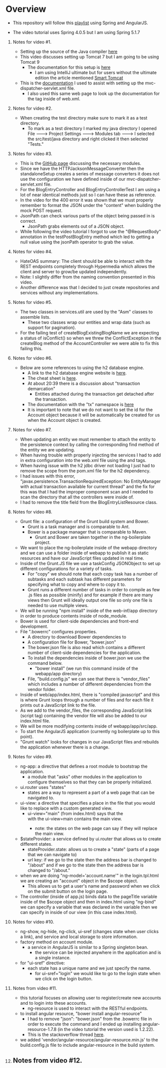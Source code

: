 # Overview

- This repository will follow this [playlist](https://www.youtube.com/playlist?list=PL4gCdGOq-cxJrbRMWjrIvGhYqQO1tvYyX) using Spring and AngularJS.

- The video tutorial uses Spring 4.0.5 but I am using Spring 5.1.7

1. Notes for video #1.
    - Setting up the source of the Java compiler [here](https://maven.apache.org/plugins/maven-compiler-plugin/examples/set-compiler-source-and-target.html)  
    - This video discusses setting up Tomcat 7 but I am going to be using Tomcat 9
        - The documentation for this setup is [here](https://www.mkyong.com/intellij/intellij-idea-run-debug-web-application-on-tomcat/)
            - I am using IntelliJ ultimate but for users without the ultimate edition the article mentioned [Smart Tomcat](https://plugins.jetbrains.com/plugin/9492-smart-tomcat) 
    - This is the [documentation](https://docs.spring.io/spring/docs/5.0.0.M5/spring-framework-reference/htmlsingle/#mvc-config-conversion) 
    I used to assist with setting up the mvc-dispatcher-servlet.xml file.
        - I also used this same web page to look up the documentation for the <web-app> tag inside of web.xml.

2. Notes for video #2.
    - When creating the test directory make sure to mark it as a test directory.
        - To mark as a test directory I marked my java directory I opened File ---> Project Settings ---> Modules tab ---> 
        I selected the src/test/java directory and right clicked it then selected "Tests."
        
3. Notes for video #3.
    - This is the [GitHub page](https://github.com/FasterXML/jackson) discussing the necessary modules.
    - Since we have the HTTPJacksonMessageConverter then the standaloneSetup creates a series of message converters it
    does not use the configuration we have defined inside of our mvc-dispatcher-servlet.xml file.  
    - For the BlogEntryController and BlogEntryControllerTest I am using a lot of near identical methods just so I can have
    these as reference.
    - In the video for the 400 error it was shown that we must properly remember to format the JSON under the "content"
    when building the mock POST request.
    - JsonPath can check various parts of the object being passed in is correct.
        - JsonPath grabs elements out of a JSON object.
    - While following the video tutorial I forgot to use the "@RequestBody" annotation in the testPostBlogEntry method
    which led to getting a null value using the jsonPath operator to grab the value.

4. Notes for video #4.
    - HateOAS summary: The client should be able to interact with the REST endpoints completely through Hypermedia which
    allows the client and server to grow/be updated independently.
    - Note: I slightly differ from the naming convention presented in this video.
    - Another difference was that I decided to just create repositories and services without any implementations.

5. Notes for video #5.
    - The two classes in services.util are used by the "Asm" classes to assemble lists.
        - These two classes wrap our entities and wrap data (such as support for pagination).
    - For the failing test of createBlogExistingBlogName we are expecting a status of isConflict() so when we threw the
    ConflictException in the createBlog method of the AccountController we were able to fix this failing this.

6. Notes for video #6.
    - Below are some references to using the h2 database engine.
        - A link to the h2 database engine website is [here](https://www.h2database.com/html/cheatSheet.html).
        - The cheat sheet is [here](https://www.h2database.com/html/cheatSheet.html).
        - At about 20:39 there is a discussion about "transaction demarcation"
            - Entities attached during the transaction get detached after the transaction.
        - The documentation with the "tx" namespace is [here](https://docs.spring.io/spring/docs/4.0.6.RELEASE/spring-framework-reference/htmlsingle/)
        - It is important to note that we do not want to set the id for the Account object because it will be automatically
        be created for us when the Account object is created. 

7. Notes for video #7.
    - When updating an entity we must remember to attach the entity to the persistence context by calling the corresponding
    find method of the entity we are updating.
    - When having trouble with properly injecting the services I had to add in extra configuration into the web.xml file
    using the <context-param/> and <listener/> tags.
    - When having issue with the h2 jdbc driver not loading I just had to remove the <test> scope from the pom.xml file
    for the h2 dependency.
    - I had issues with this error, "javax.persistence.TransactionRequiredException: No EntityManager with actual 
    transaction available for current thread" and the fix for this was that I had the improper component scan and I needed
    to scan the directory that all the controllers were inside of.
    - I had to remove the title field from the BlogEntryListResource class.

8. Notes for video #8.
    - Grunt file: a configuration of the Grunt build system and Bower.
        - Grunt is a task manager and is comparable to Ant.
        - Bower is a package manager that is comparable to Maven.
            - Grunt and Bower are taken together in the ng-boilerplate project.
    - We want to place the ng-boilerplate inside of the webapp directory and we can use a folder inside of webapp
    to publish it as static resources and have our JavaScript files updated in real time.
    - Inside of the Grunt.JS file we use a taskConfig JSONObject to set up different configurations for a variety of tasks.
        - For "copy" we should note that each copy task has a number of subtasks and each subtask has different parameters
        for specifying what to copy and where to copy it to. 
        - Grunt runs a different number of tasks in order to compile as few .js files as possible (minify) and for example
        if there are many views then Grunt will ideally output one file so only one file is needed to use multiple views.
    - We will be running "npm install" inside of the web-inf/app directory in order to produce contents inside of node_module.
    - Bower is used for client-side dependencies and front-end development.
    - File ".bowerrc" configures properties.
        - A directory to download Bower dependencies to
        - A configuration file for Bower, "bower.json"
        - The bower.json file is also read which contains a different number of client-side dependencies for the application.
        - To install the dependencies inside of bower.json we use the command below.
            - "bower install" (we run this command inside of the webapp/app directory)
        - File, "build.config.js" we can see that there is "vendor_files" which includes a number of different dependencies
        from the vendor folder.
    - Inside of web/app/index.html, there is "compiled javascript" and this is where Grunt loops through a number of files
    and for each file it prints out a JavaScript link to the file.
    - As we add to the vendor_files, the corresponding JavaScript link (script tag) containing the vendor file will also be
    added to our index.html file.
    - We will be more modifying contents inside of webapp/app/src/app.
    - To start the AngularJS application (currently ng boilerplate up to this point).
    - "Grunt watch" looks for changes in our JavaScript files and rebuilds the application whenever there is a change.

9. Notes for video #9.
    - ng-app: a directive that defines a root module to bootstrap the application.
        - a module that "asks" other modules in the application to configure themselves so that they can be properly
        initialized.   
    - ui.router uses "states"
        - states are a way to represent a part of a web page that can be navigated to. 
    - ui-view: a directive that specifies a place in the file that you would like to replace with a custom generated view.
        - ui-view="main" (from index.html) says that the <div> with the ui-view=main contains the main view.
            - note: the states on the web page can say if they will replace the main view.
    - $stateProvider: a service defined by ui.router that allows us to create different states.
        - stateProvider.state: allows us to create a "state" (parts of a page that we can navigate to)      
        - url key: if we go to the state then the address bar is changed to "/about" and if we go to the state then the
        address bar is changed to "/about." 
    - when we are doing "ng-model='account.name'" in the login.tpl.html we are creating an "account" object in the $scope
    object.
        - This allows us to get a user's name and password when we click on the submit button on the login page.
    - The controller (inside of app.js) binds data to the pageTitle variable inside of the $scope object and then in index.html
    using "ng-bind" we can specify a variable that was declared in the variable then we can specify in inside of our view
    (in this case index.html).

10. Notes for video #10.
    - ng-show, ng-hide, ng-click, ui-sref (changes state when user clicks a link), and service and local storage to store
    information.
    - factory method on account module.
        - a service in AngularJS is similar to a Spring singleton bean.
            - the service can be injected anywhere in the application and is a single instance.
    - for "ui-sref" directive:
        - each state has a unique name and we just specify the name.
            - for ui-sref="login" we would like to go to the login state when we click on the login button.     

11. Notes from video #11.
    - this tutorial focuses on allowing user to register/create new accounts and to login into these accounts.
        - ng-resource is used to interact with the RESTful endpoints.
    - to install angular resource, "bower install angular-resource"
        - I had to remove "json": "bower.json" from the .bowerrc file in order to execute the command
        and I ended up installing angular-resource-1.7.8 (in the video tutorial the version used is 1.2.22). 
        - This is the stackoverflow thread [here](https://stackoverflow.com/questions/36679810/bower-install-display-prompt-input-message-debian).
    - we added 'vendor/angular-resource/angular-resource.min.js' to the build.config.js file to include angular-resource
    in the build system.         

12. Notes from video #12.
    - 
